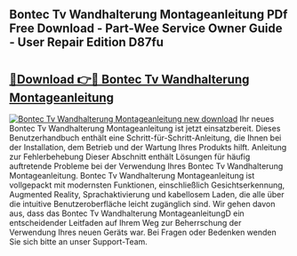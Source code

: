 ## Bontec Tv Wandhalterung Montageanleitung PDf Free Download - Part-Wee Service Owner Guide - User Repair Edition D87fu

# <h2><a href="http://df8si86.blite.top/?on=Bontec+Tv+Wandhalterung+Montageanleitung">🔗Download 👉🔴 Bontec Tv Wandhalterung Montageanleitung</a></h2>

[![Bontec Tv Wandhalterung Montageanleitung new download](https://i.imgur.com/lujVjoI.png)](http://df8si86.blite.top/?on=Bontec+Tv+Wandhalterung+Montageanleitung)
Ihr neues Bontec Tv Wandhalterung Montageanleitung ist jetzt einsatzbereit. Dieses Benutzerhandbuch enthält eine Schritt-für-Schritt-Anleitung, die Ihnen bei der Installation, dem Betrieb und der Wartung Ihres Produkts hilft. Anleitung zur Fehlerbehebung Dieser Abschnitt enthält Lösungen für häufig auftretende Probleme bei der Verwendung Ihres Bontec Tv Wandhalterung Montageanleitung. Bontec Tv Wandhalterung Montageanleitung ist vollgepackt mit modernsten Funktionen, einschließlich Gesichtserkennung, Augmented Reality, Sprachaktivierung und kabellosem Laden, die alle über die intuitive Benutzeroberfläche leicht zugänglich sind. Wir gehen davon aus, dass das Bontec Tv Wandhalterung MontageanleitungD ein entscheidender Leitfaden auf Ihrem Weg zur Beherrschung der Verwendung Ihres neuen Geräts war. Bei Fragen oder Bedenken wenden Sie sich bitte an unser Support-Team.
